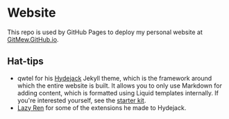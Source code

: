 # Website
This repo is used by GitHub Pages to deploy my personal website at [GitMew.GitHub.io](gitmew.github.io).

## Hat-tips
- qwtel for his [Hydejack](https://hydejack.com/) Jekyll theme, which is the framework around which the entire website is built. It allows you to only use Markdown for adding content, which is formatted using Liquid templates internally. If you're interested yourself, see the [starter kit](https://github.com/hydecorp/hydejack-starter-kit).
- [Lazy Ren](https://lazyren.github.io/) for some of the extensions he made to Hydejack.
